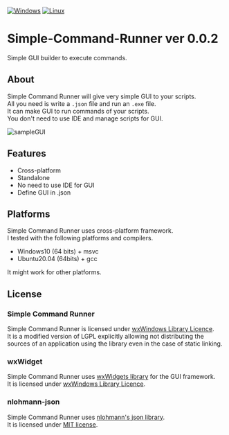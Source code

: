 [![Windows](https://svgshare.com/i/ZhY.svg)](https://svgshare.com/i/ZhY.svg)
[![Linux](https://svgshare.com/i/Zhy.svg)](https://svgshare.com/i/Zhy.svg)
# Simple-Command-Runner ver 0.0.2
Simple GUI builder to execute commands.<br>

## About
Simple Command Runner will give very simple GUI to your scripts.<br>
All you need is write a `.json` file and run an `.exe` file.<br>
It can make GUI to run commands of your scripts.<br>
You don't need to use IDE and manage scripts for GUI.<br>

![sampleGUI](https://user-images.githubusercontent.com/69258547/162616706-fa81710e-5bfe-4f86-baea-eb2362a98b0e.png)<br>

## Features
- Cross-platform
- Standalone
- No need to use IDE for GUI
- Define GUI in .json

## Platforms
Simple Command Runner uses cross-platform framework.<br>
I tested with the following platforms and compilers.<br>

- Windows10 (64 bits) + msvc
- Ubuntu20.04 (64bits) + gcc

It might work for other platforms.

## License
### Simple Command Runner
Simple Command Runner is licensed under [wxWindows Library Licence](license.txt).<br>
It is a modified version of LGPL explicitly allowing not distributing
the sources of an application using the library even in the case of static linking.<br>

### wxWidget
Simple Command Runner uses [wxWidgets library](https://github.com/wxWidgets/wxWidgets) for the GUI framework.<br>
It is licensed under [wxWindows Library Licence](https://github.com/wxWidgets/wxWidgets/blob/master/docs/licence.txt).<br>

### nlohmann-json
Simple Command Runner uses [nlohmann's json library](https://github.com/nlohmann/json).<br>
It is licensed under [MIT license](https://github.com/nlohmann/json/blob/develop/LICENSE.MIT).
